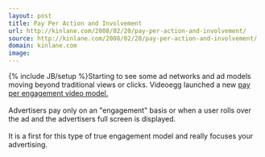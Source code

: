 ```yaml
---
layout: post
title: Pay Per Action and Involvement
url: http://kinlane.com/2008/02/20/pay-per-action-and-involvement/
source: http://kinlane.com/2008/02/20/pay-per-action-and-involvement/
domain: kinlane.com
image: 
---
```

{% include JB/setup %}Starting to see some ad networks and ad models moving beyond traditional views or clicks. Videoegg launched a new <a href="http://www.videoegg.com/adframes">pay per engagement video model.</a><br />
<br />
Advertisers pay only on an "engagement" basis or when a user rolls over the ad and the advertisers full screen is displayed.<br />
<br />
It is a first for this type of true engagement model and really focuses your advertising.
